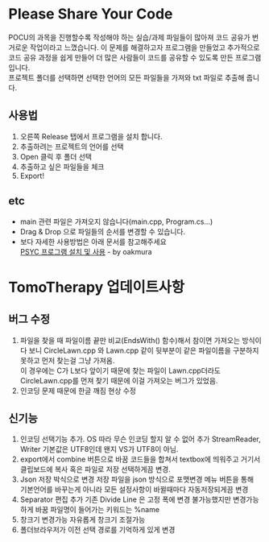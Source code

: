 # Please Share Your Code
POCU의 과목을 진행할수록 작성해야 하는 실습/과제 파일들이 많아져 코드 공유가 번거로운 작업이라고 느꼈습니다. 이 문제를 해결하고자 프로그램을 만들었고 추가적으로 코드 공유 과정을 쉽게 만들어 더 많은 사람들이 코드를 공유할 수 있도록 만든 프로그램입니다.  
프로젝트 폴더를 선택하면 선택한 언어의 모든 파일들을 가져와 txt 파일로 추출해 줍니다.  

## 사용법
1. 오른쪽 Release 탭에서 프로그램을 설치 합니다.
2. 추출하려는 프로젝트의 언어를 선택
3. Open 클릭 후 폴더 선택
4. 추출하고 싶은 파일들을 체크
5. Export!

## etc
* main 관련 파일은 가져오지 않습니다(main.cpp, Program.cs...)
* Drag & Drop 으로 파일들의 순서를 변경할 수 있습니다.
* 보다 자세한 사용방법은 아래 문서를 참고해주세요  
[PSYC 프로그램 설치 및 사용](https://docs.google.com/document/d/1htU20ynckoBCVjZoKyCZ85lWflPBinkvCr9ORYsy4OM/edit) - by oakmura

# TomoTherapy 업데이트사항
## 버그 수정
1. 파일을 찾을 때 파일이름 끝만 비교(EndsWith() 함수)해서 참이면 가져오는 방식이다 보니 
	CircleLawn.cpp 와 Lawn.cpp 같이 뒷부분이 같은 파일이름을 구분하지 못하고 먼저 찾는걸 그냥 가져옴.  
	이 경우에는 C가 L보다 앞이기 때문에 찾는 파일이 Lawn.cpp더라도 CircleLawn.cpp를 먼져 찾기 때문에 이걸 가져오는 버그가 있었음.  
2. 인코딩 문제 때문에 한글 깨짐 현상 수정

## 신기능
1. 인코딩 선택기능 추가. OS 따라 무슨 인코딩 할지 알 수 없어 추가
	StreamReader, Writer 기본값은 UTF8인데 왠지 VS가 UTF8이 아님.
2. export에서 combine 버튼으로 바꿈
	코드들을 합쳐서 textbox에 띄워주고 거기서 클립보드에 복사 혹은 파일로 저장 선택하게끔 변경.
3. Json 저장 박식으로 변경
	저장 파일을 json 방식으로 포맷변경
	메뉴 버튼을 통해 기본언어를 바꾸는게 아니라 모든 설정사항이 바뀔때마다 자동저장되게끔 변경
4. Separator 편집 추가
	기존 Divide Line 은 고정 폭에 변경 불가능했지만 변경가능하게 바꿈 파일명이 들어가는 키워드는 %name
5. 창크기 변경가능
	자유롭게 창크기 조절가능
6. 폴더브라우저가 이전 선택 경로를 기억하게 있게 변경
